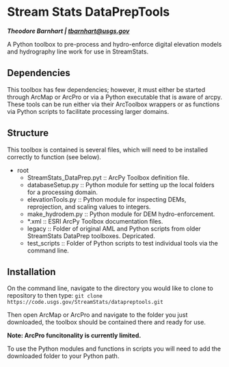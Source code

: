 # Stream Stats DataPrepTools
***Theodore Barnhart | tbarnhart@usgs.gov***

A Python toolbox to pre-process and hydro-enforce digital elevation models and hydrography line work for use in StreamStats.

## Dependencies
This toolbox has few dependencies; however, it must either be started through ArcMap or ArcPro or via a Python executable that is aware of arcpy. These tools can be run either via their ArcToolbox wrappers or as functions via Python scripts to facilitate processing larger domains.

## Structure
This toolbox is contained is several files, which will need to be installed correctly to function (see below). 

- root
    - StreamStats_DataPrep.pyt :: ArcPy Toolbox definition file.
    - databaseSetup.py :: Python module for setting up the local folders for a processing domain.
    - elevationTools.py :: Python module for inspecting DEMs, reprojection, and scaling values to integers.
    - make_hydrodem.py :: Python module for DEM hydro-enforcement. 
    - *.xml :: ESRI ArcPy Toolbox documentation files.
    - legacy :: Folder of original AML and Python scripts from older StreamStats DataPrep toolboxes. Depricated.
    - test_scripts :: Folder of Python scripts to test individual tools via the command line.

## Installation

On the command line, navigate to the directory you would like to clone to repository to then type: `git clone https://code.usgs.gov/StreamStats/datapreptools.git`

Then open ArcMap or ArcPro and navigate to the folder you just downloaded, the toolbox should be contained there and ready for use.

**Note: ArcPro funcitonality is currently limited.**

To use the Python modules and functions in scripts you will need to add the downloaded folder to your Python path.

